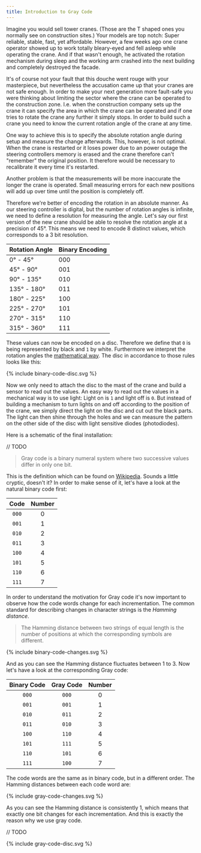 ```yaml
---
title: Introduction to Gray Code
---
```


Imagine you would sell tower cranes.
(Those are the T shaped ones you normally see on construction sites.)
Your models are top notch: Super reliable, stable, fast, yet
affordable.
However, a few weeks ago one crane operator showed up to work totally
bleary-eyed and fell asleep while operating the crane.
And if that wasn't enough, he activated the rotation mechanism during sleep
and the working arm crashed into the next building and completely destroyed
the facade.

It's of course not your fault that this douche went rouge with your
masterpiece, but nevertheless the accusation came up
that your cranes are not safe enough.
In order to make your next generation more fault-safe you were thinking
about limiting the sector where the crane can be operated to the
construction zone.
I.e. when the construction company sets up the crane it can specify the
area in which the crane can be operated and if one tries to rotate the
crane any further it simply stops.
In order to build such a crane
you need to know the current rotation angle of the crane
at any time.

One way to achieve this is to specify the absolute rotation angle during setup
and measure the change afterwards.
This, however, is not optimal.
When the crane is restarted or it loses power due to an power outage
the steering controllers memory is erased
and the crane therefore can't "remember" the original position.
It therefore would be necessary to recalibrate it every time it's restarted.

Another problem is that the measurements will be more inaccurate
the longer the crane is operated.
Small measuring errors for each new positions will add up over time
until the position is completely off.

Therefore we're better of
encoding the rotation in an absolute manner.
As our steering controller is digital, but the number of rotation angles is
infinite, we need to define a resolution for measuring the angle.
Let's say our first version of the new crane
should be able to resolve the rotation angle at a precision of 45°.
This means we need to encode 8 distinct values, which corresponds to a
3 bit resolution.

Rotation Angle | Binary Encoding
---------------|-----------------
  0° -  45°    |      000
 45° -  90°    |      001
 90° - 135°    |      010
135° - 180°    |      011
180° - 225°    |      100
225° - 270°    |      101
270° - 315°    |      110
315° - 360°    |      111

These values can now be encoded on a disc.
Therefore we define that `0` is being represented by black
and `1` by white.
Furthermore we interpret the rotation angles the
[mathematical way](https://en.wikipedia.org/wiki/Angle_of_rotation).
The disc in accordance to those rules looks like this:

{% include binary-code-disc.svg %}

Now we only need to attach the disc to the mast of the crane and
build a sensor to read out the values.
An easy way to read out the values in a mechanical way is to use light:
Light on is `1` and light off is `0`.
But instead of building a mechanism
to turn lights on and off according to the position of the crane,
we simply direct the light on the disc and cut out the black parts.
The light can then shine through the holes
and we can measure the pattern on the other side of the disc
with light sensitive diodes (photodiodes).

Here is a schematic of the final installation:

// TODO


> Gray code is a binary numeral system where two successive values
> differ in only one bit.

This is the definition which can be found on
[Wikipedia](https://en.wikipedia.org/wiki/Gray_code).
Sounds a little cryptic, doesn't it?
In order to make sense of it,
let's have a look at the natural binary code first:

 Code  | Number
:-----:|:------:
 `000` |   0
 `001` |   1
 `010` |   2
 `011` |   3
 `100` |   4
 `101` |   5
 `110` |   6
 `111` |   7

In order to understand the motivation for Gray code it's now important
to observe how the code words change for each incrementation.
The common standard for describing changes in character strings
is the *Hamming distance*.

> The Hamming distance between two strings of equal length is the number
> of positions at which the corresponding symbols are different.

{% include binary-code-changes.svg %}

And as you can see the Hamming distance fluctuates between 1 to 3.
Now let's have a look at the corresponding Gray code:

Binary Code | Gray Code | Number
:----------:|:---------:|:------:
   `000`    |   `000`   |   0
   `001`    |   `001`   |   1
   `010`    |   `011`   |   2
   `011`    |   `010`   |   3
   `100`    |   `110`   |   4
   `101`    |   `111`   |   5
   `110`    |   `101`   |   6
   `111`    |   `100`   |   7

The code words are the same as in binary code, but in a different order.
The Hamming distances between each code word are:

{% include gray-code-changes.svg %}

As you can see the Hamming distance is consistently 1, which means
that exactly one bit changes for each incrementation.
And this is exactly the reason why we use gray code.

// TODO

{% include gray-code-disc.svg %}

